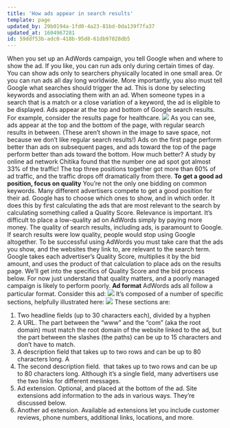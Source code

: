 ```yaml
---
title: 'How ads appear in search results'
template: page
updated_by: 29b0194a-1fd0-4a23-81bd-0da139f7fa37
updated_at: 1604967281
id: 59ddf53b-adc0-418b-95d8-61db97028db5
---
```

When you set up an AdWords campaign, you tell Google when and where to show the ad. If you like, you can run ads only during certain times of day. You can show ads only to searchers physically located in one small area. Or you can run ads all day long worldwide. More importantly, you also must tell Google what searches should trigger the ad. This is done by selecting keywords and associating them with an ad. When someone types in a search that is a match or a close variation of a keyword, the ad is eligible to be displayed. Ads appear at the top and bottom of Google search results. For example, consider the results page for healthcare. ![](https://blog.adfury.io/wp-content/uploads/image7-281x300.png) As you can see, ads appear at the top and the bottom of the page, with regular search results in between. (These aren’t shown in the image to save space, not because we don’t like regular search results!) Ads on the first page perform better than ads on subsequent pages, and ads toward the top of the page perform better than ads toward the bottom. How much better? A study by online ad network Chitika found that the number one ad spot got almost 33% of the traffic! The top three positions together got more than 60% of ad traffic, and the traffic drops off dramatically from there. **To get a good ad position, focus on quality** You’re not the only one bidding on common keywords. Many different advertisers compete to get a good position for their ad. Google has to choose which ones to show, and in which order. It does this by first calculating the ads that are most relevant to the search by calculating something called a Quality Score. Relevance is important. It’s difficult to place a low-quality ad on AdWords simply by paying more money. The quality of search results, including ads, is paramount to Google. If search results were low quality, people would stop using Google altogether. To be successful using AdWords you must take care that the ads you show, and the websites they link to, are relevant to the search term. Google takes each advertiser’s Quality Score, multiplies it by the bid amount, and uses the product of that calculation to place ads on the results page. We’ll get into the specifics of Quality Score and the bid process below. For now just understand that quality matters, and a poorly managed campaign is likely to perform poorly. **Ad format** AdWords ads all follow a particular format. Consider this ad: ![](https://blog.adfury.io/wp-content/uploads/image3-300x80.png) It’s composed of a number of specific sections, helpfully illustrated here: ![](https://blog.adfury.io/wp-content/uploads/image10-300x64.png) These sections are:

1.  <span style="font-weight: 400;">Two headline fields (up to 30 characters each), divided by a hyphen</span>
2.  <span style="font-weight: 400;">A URL. The part between the “www” and the “com” (aka the root domain) must match the root domain of the website linked to the ad, but the part between the slashes (the paths) can be up to 15 characters and don’t have to match.</span>
3.  <span style="font-weight: 400;">A description field that takes up to two rows and can be up to 80 characters long. A</span>
4.  <span style="font-weight: 400;">The second description field.  that takes up to two rows and can be up to 80 characters long. Although it’s a single field, many advertisers use the two links for different messages.</span>
5.  <span style="font-weight: 400;">Ad extension. Optional, and placed at the bottom of the ad. Site extensions add information to the ads in various ways. They’re discussed below.</span>
6.  <span style="font-weight: 400;">Another ad extension. Available ad extensions let you include customer reviews, phone numbers, additional links, locations, and more.</span>